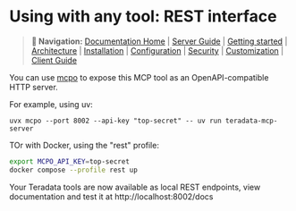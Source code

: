 # Using with any tool: REST interface

> **📍 Navigation:** [Documentation Home](../README.md) | [Server Guide](../README.md#-server-guide) | [Getting started](../server_guide/GETTING_STARTED.md) | [Architecture](../server_guide/ARCHITECTURE.md) | [Installation](../server_guide/INSTALLATION.md) | [Configuration](../server_guide/CONFIGURATION.md) | [Security](../server_guide/SECURITY.md) | [Customization](../server_guide/CUSTOMIZING.md) | [Client Guide](CLIENT_GUIDE.md)

You can use [mcpo](https://github.com/open-webui/mcpo) to expose this MCP tool as an OpenAPI-compatible HTTP server.

For example, using uv:

```
uvx mcpo --port 8002 --api-key "top-secret" -- uv run teradata-mcp-server
```

TOr with Docker, using the "rest"  profile:
```sh
export MCPO_API_KEY=top-secret
docker compose --profile rest up
```

Your Teradata tools are now available as local REST endpoints, view documentation and test it at http://localhost:8002/docs
